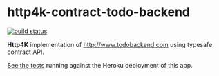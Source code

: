 # http4k-contract-todo-backend

[![build status](https://travis-ci.org/http4k/http4k-contract-todo-backend.svg?branch=master)](https://travis-ci.org/http4k/http4k-contract-todo-backend.svg?branch=master)

**Http4K** implementation of http://www.todobackend.com using typesafe contract API.

[See the tests](http://www.todobackend.com/specs/index.html?https://http4k-contract-todo-backend.herokuapp.com) running against the Heroku deployment of this app.


